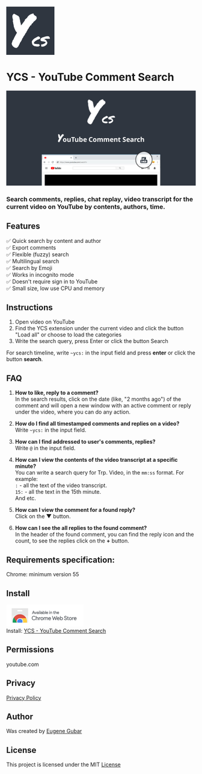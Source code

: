 [![YCS - logo](images/logo-ycs-128.png)](https://chrome.google.com/webstore/detail/pmfhcilikeembgbiadjiojgfgcfbcoaa)

# YCS - YouTube Comment Search

[<img src="images/YCS%20-%201280%20x%20640.jpg" alt="YouTube Comment Search" width="1280"/>](https://chrome.google.com/webstore/detail/pmfhcilikeembgbiadjiojgfgcfbcoaa)

### Search comments, replies, chat replay, video transcript for the current video on YouTube by contents, authors, time.
## Features
✅ Quick search by content and author <br>
✅ Export comments <br>
✅ Flexible (fuzzy) search <br>
✅ Multilingual search <br>
✅ Search by Emoji <br>
✅ Works in incognito mode <br>
✅ Doesn't require sign in to YouTube <br>
✅ Small size, low use CPU and memory

## Instructions

1) Open video on YouTube
2) Find the YCS extension under the current video and click the button "Load all" or choose to load the categories
3) Write the search query, press Enter or click the button Search

For search timeline, write `~ycs:` in the input field and press **enter** or click the button **search**.

## FAQ
1) **How to like, reply to a comment?**<br>
    In the search results, click on the date (like, "2 months ago") of the comment and will open a new window with an active comment or reply under the video, where you can do any action.

2) **How do I find all timestamped comments and replies on a video?**<br>
    Write `~ycs:` in the input field.

3) **How can I find addressed to user's comments, replies?**<br>
    Write `@` in the input field.

4) **How can I view the contents of the video transcript at a specific minute?**<br>
    You can write a search query for Trp. Video, in the `mm:ss` format. For example:<br>
    `:` - all the text of the video transcript.<br>
    `15:` - all the text in the 15th minute.<br>
And etc.

5) **How can I view the comment for a found reply?**<br>
    Click on the **▼** button.

6) **How can I see the all replies to the found comment?**<br>
    In the header of the found comment, you can find the reply icon and the count, to see the replies click on the **+** button.

## Requirements specification:
Chrome: minimum version 55

## Install
[![Chrome Web Store](images/ChromeWebStore_Badge_v2_206x58.png)](https://chrome.google.com/webstore/detail/pmfhcilikeembgbiadjiojgfgcfbcoaa)\
Install: [YCS - YouTube Comment Search](https://chrome.google.com/webstore/detail/pmfhcilikeembgbiadjiojgfgcfbcoaa)

## Permissions
youtube.com

## Privacy
[Privacy Policy](agreements/Privacy-Policy.txt)

## Author
Was created by [Eugene Gubar](https://github.com/Eugene-Gubar)

## License
This project is licensed under the MIT [License](LICENSE)